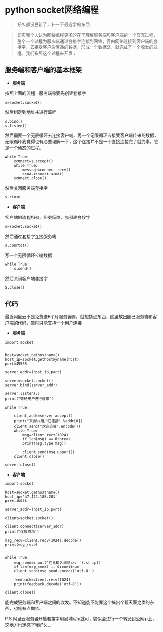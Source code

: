 # python socket网络编程
>好久都没更新了，补一下最近学的东西


>其实我个人认为网络编程更多的在于理解服务端和客户端的一个交互过程，整个一个过程为服务端通过套接字连接到网络，再由网络连接到客户端的套接字，去接受客户端传递的数据，形成一个数据流，就完成了一个收发的过程。我们按照这个过程来开发：

## 服务端和客户端的基本框架
- **服务端**
  
按照上面的流程，服务端需要先创建套接字
```
s=socket.socket()
```
然后绑定到地址并进行监听
```
s.bind()
s.listen()
```
然后需要一个无限循环去连接客户端，再一个无限循环去接受客户端传来的数据，无限循环我觉得也有必要理解一下，这个连接并不是一个直接连接完了就完事，它是一个动态的过程。
```
while True:
    connect=s.accept()
    while True:
        message=connect.recv()
        send=connect.send()
    connect.close()
```
然后关闭服务端套接字
```
s.close
```


- **客户端**
  
客户端的流程相似，但更简单，先创建套接字
```
s=socket.socket()
```
然后通过套接字连接服务端
```
s.conntct()
```
写一个无限循环传输数据
```
while True:
    s.send()
```
然后关闭客户端套接字
```
S.close()
```

## 代码
最近阿里云不是免费送6个月服务器嘛，就想搞点东西，这里放出自己服务端和客户端的代码，暂时只能支持一个用户连接

- **服务端**

```
import socket


host=socket.gethostname()
host_ip=socket.gethostbyname(host)
port=45535

server_addr=(host_ip,port)

server=socket.socket()
server.bind(server_addr)

server.listen(5)
print("等待用户进行连接")

while True:

    client,addr=server.accept()
    print("来自%s用户已连接" %addr[0])
    client.send("欢迎连接".encode())
    while True:
        msg=client.recv(1024)
        if len(msg) == 0:break 
        print(msg,type(msg))

        client.send(msg.upper())
    client.close()

server.close()
```

- **客户端**

```
import socket

host=socket.gethostname()
host_ip='47.112.188.203'
port=45535

server_addr=(host_ip,port)

client=socket.socket()

client.connect(server_addr)
print("连接成功")

msg_recv=client.recv(1024).decode()
print(msg_recv)


while True:    
    msg_send=input('在此输入消息>>: ').strip()
    if len(msg_send) == 0:continue
    client.send(msg_send.encode('utf-8'))

    feedback=client.recv(1024)
    print(feedback.decode('utf-8'))

client.close()  
```

能完成服务端和客户端之间的收发。不知道能不能靠这个搞出个聊天室之类的东西，也是有点期待。

P.S.阿里云服务器开启套接字用局域网ip就可，貌似会进行一个转发到公网ip上，这地方也迷惑了我好久...
